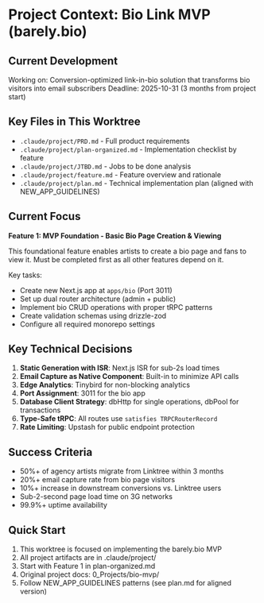 # Project Context: Bio Link MVP (barely.bio)

## Current Development
Working on: Conversion-optimized link-in-bio solution that transforms bio visitors into email subscribers
Deadline: 2025-10-31 (3 months from project start)

## Key Files in This Worktree
- `.claude/project/PRD.md` - Full product requirements
- `.claude/project/plan-organized.md` - Implementation checklist by feature
- `.claude/project/JTBD.md` - Jobs to be done analysis
- `.claude/project/feature.md` - Feature overview and rationale
- `.claude/project/plan.md` - Technical implementation plan (aligned with NEW_APP_GUIDELINES)

## Current Focus
**Feature 1: MVP Foundation - Basic Bio Page Creation & Viewing**

This foundational feature enables artists to create a bio page and fans to view it. Must be completed first as all other features depend on it.

Key tasks:
- Create new Next.js app at `apps/bio` (Port 3011)
- Set up dual router architecture (admin + public)
- Implement bio CRUD operations with proper tRPC patterns
- Create validation schemas using drizzle-zod
- Configure all required monorepo settings

## Key Technical Decisions
1. **Static Generation with ISR**: Next.js ISR for sub-2s load times
2. **Email Capture as Native Component**: Built-in to minimize API calls
3. **Edge Analytics**: Tinybird for non-blocking analytics
4. **Port Assignment**: 3011 for the bio app
5. **Database Client Strategy**: dbHttp for single operations, dbPool for transactions
6. **Type-Safe tRPC**: All routes use `satisfies TRPCRouterRecord`
7. **Rate Limiting**: Upstash for public endpoint protection

## Success Criteria
- 50%+ of agency artists migrate from Linktree within 3 months
- 20%+ email capture rate from bio page visitors
- 10%+ increase in downstream conversions vs. Linktree users
- Sub-2-second page load time on 3G networks
- 99.9%+ uptime availability

## Quick Start
1. This worktree is focused on implementing the barely.bio MVP
2. All project artifacts are in .claude/project/
3. Start with Feature 1 in plan-organized.md
4. Original project docs: 0_Projects/bio-mvp/
5. Follow NEW_APP_GUIDELINES patterns (see plan.md for aligned version)